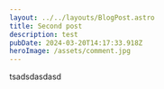 ```yaml
---
layout: ../../layouts/BlogPost.astro
title: Second post
description: test
pubDate: 2024-03-20T14:17:33.918Z
heroImage: /assets/comment.jpg
---
```


t﻿sadsdasdasd
